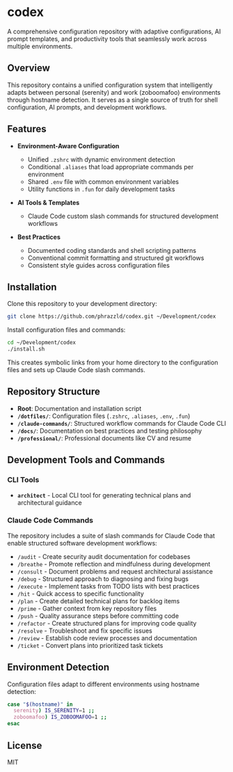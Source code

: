 # codex

A comprehensive configuration repository with adaptive configurations, AI prompt templates, and productivity tools that seamlessly work across multiple environments.

## Overview

This repository contains a unified configuration system that intelligently adapts between personal (serenity) and work (zoboomafoo) environments through hostname detection. It serves as a single source of truth for shell configuration, AI prompts, and development workflows.

## Features

- **Environment-Aware Configuration**
  - Unified `.zshrc` with dynamic environment detection
  - Conditional `.aliases` that load appropriate commands per environment
  - Shared `.env` file with common environment variables
  - Utility functions in `.fun` for daily development tasks

- **AI Tools & Templates**
  - Claude Code custom slash commands for structured development workflows

- **Best Practices**
  - Documented coding standards and shell scripting patterns
  - Conventional commit formatting and structured git workflows
  - Consistent style guides across configuration files

## Installation

Clone this repository to your development directory:

```bash
git clone https://github.com/phrazzld/codex.git ~/Development/codex
```

Install configuration files and commands:

```bash
cd ~/Development/codex
./install.sh
```

This creates symbolic links from your home directory to the configuration files and sets up Claude Code slash commands.

## Repository Structure

- **Root**: Documentation and installation script
- **`/dotfiles/`**: Configuration files (`.zshrc`, `.aliases`, `.env`, `.fun`)
- **`/claude-commands/`**: Structured workflow commands for Claude Code CLI
- **`/docs/`**: Documentation on best practices and testing philosophy
- **`/professional/`**: Professional documents like CV and resume

## Development Tools and Commands

### CLI Tools

- **`architect`** - Local CLI tool for generating technical plans and architectural guidance

### Claude Code Commands

The repository includes a suite of slash commands for Claude Code that enable structured software development workflows:

- `/audit` - Create security audit documentation for codebases
- `/breathe` - Promote reflection and mindfulness during development
- `/consult` - Document problems and request architectural assistance
- `/debug` - Structured approach to diagnosing and fixing bugs
- `/execute` - Implement tasks from TODO lists with best practices
- `/hit` - Quick access to specific functionality
- `/plan` - Create detailed technical plans for backlog items
- `/prime` - Gather context from key repository files
- `/push` - Quality assurance steps before committing code
- `/refactor` - Create structured plans for improving code quality
- `/resolve` - Troubleshoot and fix specific issues
- `/review` - Establish code review processes and documentation
- `/ticket` - Convert plans into prioritized task tickets

## Environment Detection

Configuration files adapt to different environments using hostname detection:

```bash
case "$(hostname)" in
  serenity) IS_SERENITY=1 ;;
  zoboomafoo) IS_ZOBOOMAFOO=1 ;;
esac
```

## License

MIT
